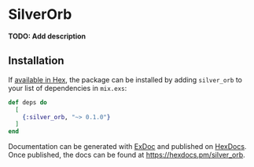 # SilverOrb

**TODO: Add description**

## Installation

If [available in Hex](https://hex.pm/docs/publish), the package can be installed
by adding `silver_orb` to your list of dependencies in `mix.exs`:

```elixir
def deps do
  [
    {:silver_orb, "~> 0.1.0"}
  ]
end
```

Documentation can be generated with [ExDoc](https://github.com/elixir-lang/ex_doc)
and published on [HexDocs](https://hexdocs.pm). Once published, the docs can
be found at <https://hexdocs.pm/silver_orb>.

